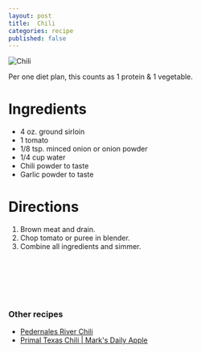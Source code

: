 ```yaml
---
layout: post
title:  Chili
categories: recipe
published: false
---
```


![Chili](CAT's%20diet%20chili.jpeg)

Per one diet plan, this counts as 1 protein & 1 vegetable.

# Ingredients

* 4 oz. ground sirloin
* 1 tomato
* 1/8 tsp. minced onion or onion powder
* 1/4 cup water
* Chili powder to taste
* Garlic powder to taste

# Directions

1. Brown meat and drain.
2. Chop tomato or puree in blender.
3. Combine all ingredients and simmer.

&nbsp;

&nbsp;

&nbsp;

### Other recipes

* [Pedernales River Chili](http://en.wikibooks.org/wiki/Cookbook:Pedernales_River_Chili)
* [Primal Texas Chili | Mark's Daily Apple](http://www.marksdailyapple.com/primal-texas-chili/)

